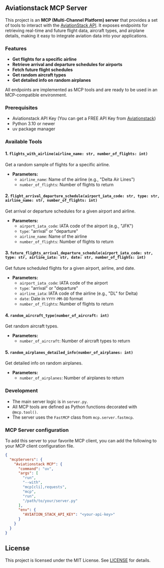 ## Aviationstack MCP Server

This project is an **MCP (Multi-Channel Platform) server** that provides a set of tools to interact with the [AviationStack API](https://aviationstack.com/). It exposes endpoints for retrieving real-time and future flight data, aircraft types, and airplane details, making it easy to integrate aviation data into your applications.

### Features

- **Get flights for a specific airline**
- **Retrieve arrival and departure schedules for airports**
- **Fetch future flight schedules**
- **Get random aircraft types**
- **Get detailed info on random airplanes**

All endpoints are implemented as MCP tools and are ready to be used in an MCP-compatible environment.

### Prerequisites

- Aviationstack API Key (You can get a FREE API Key from [Aviationstack](https://aviationstack.com/signup/free))
- Python 3.10 or newer
- uv package manager 

### Available Tools

#### 1. `flights_with_airline(airline_name: str, number_of_flights: int)`

Get a random sample of flights for a specific airline.

- **Parameters:**
  - `airline_name`: Name of the airline (e.g., "Delta Air Lines")
  - `number_of_flights`: Number of flights to return

#### 2. `flight_arrival_departure_schedule(airport_iata_code: str, type: str, airline_name: str, number_of_flights: int)`

Get arrival or departure schedules for a given airport and airline.

- **Parameters:**
  - `airport_iata_code`: IATA code of the airport (e.g., "JFK")
  - `type`: "arrival" or "departure"
  - `airline_name`: Name of the airline
  - `number_of_flights`: Number of flights to return

#### 3. `future_flights_arrival_departure_schedule(airport_iata_code: str, type: str, airline_iata: str, date: str, number_of_flights: int)`

Get future scheduled flights for a given airport, airline, and date.

- **Parameters:**
  - `airport_iata_code`: IATA code of the airport
  - `type`: "arrival" or "departure"
  - `airline_iata`: IATA code of the airline (e.g., "DL" for Delta)
  - `date`: Date in `YYYY-MM-DD` format
  - `number_of_flights`: Number of flights to return

#### 4. `random_aircraft_type(number_of_aircraft: int)`

Get random aircraft types.

- **Parameters:**
  - `number_of_aircraft`: Number of aircraft types to return

#### 5. `random_airplanes_detailed_info(number_of_airplanes: int)`

Get detailed info on random airplanes.

- **Parameters:**
  - `number_of_airplanes`: Number of airplanes to return


### Development

- The main server logic is in `server.py`.
- All MCP tools are defined as Python functions decorated with `@mcp.tool()`.
- The server uses the `FastMCP` class from `mcp.server.fastmcp`.

### MCP Server configuration

To add this server to your favorite MCP client, you can add the following to your MCP client configuration file.

```json
{
  "mcpServers": {
    "Aviationstack MCP": {
      "command": "uv",
      "args": [
        "run",
        "--with",
        "mcp[cli],requests",
        "mcp",
        "run",
        "/path/to/your/server.py"
      ],
      "env": {
        "AVIATION_STACK_API_KEY": "<your-api-key>"
      }
    }
  }
}
```

## License

This project is licensed under the MIT License. See [LICENSE](LICENSE) for details.
